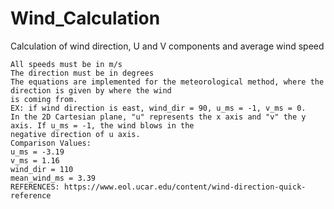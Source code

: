 # Wind_Calculation
Calculation of wind direction, U and V components and average wind speed

    All speeds must be in m/s
    The direction must be in degrees
    The equations are implemented for the meteorological method, where the direction is given by where the wind
    is coming from.
    EX: if wind direction is east, wind_dir = 90, u_ms = -1, v_ms = 0.
    In the 2D Cartesian plane, "u" represents the x axis and "v" the y axis. If u_ms = -1, the wind blows in the
    negative direction of u axis.
    Comparison Values:
    u_ms = -3.19
    v_ms = 1.16
    wind_dir = 110
    mean_wind_ms = 3.39
    REFERENCES: https://www.eol.ucar.edu/content/wind-direction-quick-reference
